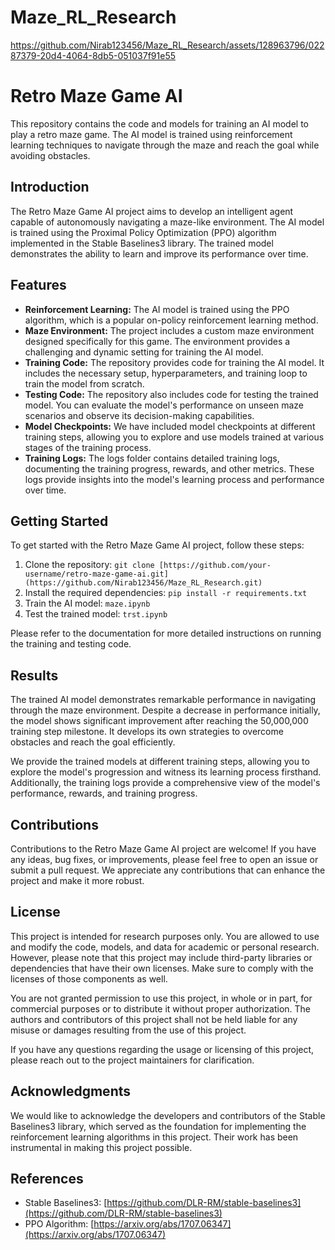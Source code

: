 # Maze_RL_Research









https://github.com/Nirab123456/Maze_RL_Research/assets/128963796/02287379-20d4-4064-8db5-051037f91e55





# Retro Maze Game AI

This repository contains the code and models for training an AI model to play a retro maze game. The AI model is trained using reinforcement learning techniques to navigate through the maze and reach the goal while avoiding obstacles.

## Introduction

The Retro Maze Game AI project aims to develop an intelligent agent capable of autonomously navigating a maze-like environment. The AI model is trained using the Proximal Policy Optimization (PPO) algorithm implemented in the Stable Baselines3 library. The trained model demonstrates the ability to learn and improve its performance over time.

## Features

- **Reinforcement Learning:** The AI model is trained using the PPO algorithm, which is a popular on-policy reinforcement learning method.
- **Maze Environment:** The project includes a custom maze environment designed specifically for this game. The environment provides a challenging and dynamic setting for training the AI model.
- **Training Code:** The repository provides code for training the AI model. It includes the necessary setup, hyperparameters, and training loop to train the model from scratch.
- **Testing Code:** The repository also includes code for testing the trained model. You can evaluate the model's performance on unseen maze scenarios and observe its decision-making capabilities.
- **Model Checkpoints:** We have included model checkpoints at different training steps, allowing you to explore and use models trained at various stages of the training process.
- **Training Logs:** The logs folder contains detailed training logs, documenting the training progress, rewards, and other metrics. These logs provide insights into the model's learning process and performance over time.

## Getting Started

To get started with the Retro Maze Game AI project, follow these steps:

1. Clone the repository: `git clone [https://github.com/your-username/retro-maze-game-ai.git](https://github.com/Nirab123456/Maze_RL_Research.git)`
2. Install the required dependencies: `pip install -r requirements.txt`
3. Train the AI model: `maze.ipynb`
4. Test the trained model: `trst.ipynb`

Please refer to the documentation for more detailed instructions on running the training and testing code.

## Results

The trained AI model demonstrates remarkable performance in navigating through the maze environment. Despite a decrease in performance initially, the model shows significant improvement after reaching the 50,000,000 training step milestone. It develops its own strategies to overcome obstacles and reach the goal efficiently.

We provide the trained models at different training steps, allowing you to explore the model's progression and witness its learning process firsthand. Additionally, the training logs provide a comprehensive view of the model's performance, rewards, and training progress.

## Contributions

Contributions to the Retro Maze Game AI project are welcome! If you have any ideas, bug fixes, or improvements, please feel free to open an issue or submit a pull request. We appreciate any contributions that can enhance the project and make it more robust.

## License

This project is intended for research purposes only. You are allowed to use and modify the code, models, and data for academic or personal research. However, please note that this project may include third-party libraries or dependencies that have their own licenses. Make sure to comply with the licenses of those components as well.

You are not granted permission to use this project, in whole or in part, for commercial purposes or to distribute it without proper authorization. The authors and contributors of this project shall not be held liable for any misuse or damages resulting from the use of this project.

If you have any questions regarding the usage or licensing of this project, please reach out to the project maintainers for clarification.

## Acknowledgments

We would like to acknowledge the developers and contributors of the Stable Baselines3 library, which served as the foundation for implementing the reinforcement learning algorithms in this project. Their work has been instrumental in making this project possible.

## References

- Stable Baselines3: [https://github.com/DLR-RM/stable-baselines3](https://github.com/DLR-RM/stable-baselines3)
- PPO Algorithm: [https://arxiv.org/abs/1707.06347](https://arxiv.org/abs/1707.06347)
